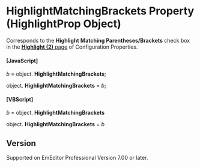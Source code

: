 # HighlightMatchingBrackets Property (HighlightProp Object)

Corresponds to the **Highlight**
**Matching Parentheses/Brackets** check box in the [**Highlight (2)** page](../../dlg/properties/highlight2/index) of Configuration Properties.

#### \[JavaScript\]

_b_ =
object. **HighlightMatchingBrackets**;

object. **HighlightMatchingBrackets** = _b_;

#### \[VBScript\]

_b_ =
object. **HighlightMatchingBrackets**

object. **HighlightMatchingBrackets** = _b_

## Version

Supported on EmEditor Professional Version 7.00 or later.
